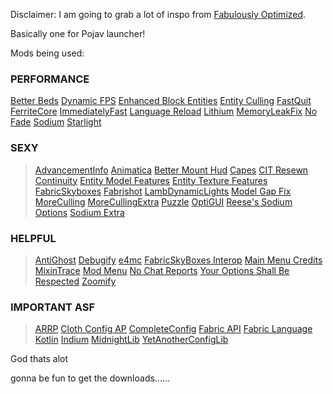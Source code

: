 Disclaimer: I am going to grab a lot of inspo from [Fabulously Optimized](https://github.com/Fabulously-Optimized/fabulously-optimized).

Basically one for Pojav launcher!

Mods being used:

### PERFORMANCE

[Better Beds](https://modrinth.com/mod/better-beds)
[Dynamic FPS](https://modrinth.com/mod/dynamic-fps)
[Enhanced Block Entities](https://modrinth.com/mod/ebe)
[Entity Culling](https://modrinth.com/mod/entityculling)
[FastQuit](https://modrinth.com/mod/fastquit)
[FerriteCore](https://modrinth.com/mod/ferrite-core)
[ImmediatelyFast](https://modrinth.com/mod/immediatelyfast)
[Language Reload](https://modrinth.com/mod/language-reload)
[Lithium](https://modrinth.com/mod/lithium)
[MemoryLeakFix](https://modrinth.com/mod/memoryleakfix)
[No Fade](https://modrinth.com/mod/no-fade)
[Sodium](https://modrinth.com/mod/sodium)
[Starlight](https://modrinth.com/mod/starlight)

### SEXY

>[AdvancementInfo](https://modrinth.com/mod/advancementinfo)
>[Animatica](https://modrinth.com/mod/animatica)
>[Better Mount Hud](https://modrinth.com/mod/better-mount-hud)
>[Capes](https://modrinth.com/mod/capes)
>[CIT Resewn](https://modrinth.com/mod/cit-resewn)
>[Continuity](https://modrinth.com/mod/continuity)
>[Entity Model Features](https://modrinth.com/mod/entity-model-features)
>[Entity Texture Features](https://modrinth.com/mod/entitytexturefeatures)
>[FabricSkyboxes](https://modrinth.com/mod/fabricskyboxes)
>[Fabrishot](https://modrinth.com/mod/fabrishot)
>[LambDynamicLights](https://modrinth.com/mod/lambdynamiclights)
>[Model Gap Fix](https://modrinth.com/mod/modelfix)
>[MoreCulling](https://modrinth.com/mod/moreculling)
>[MoreCullingExtra](https://modrinth.com/mod/morecullingextra)
>[Puzzle](https://modrinth.com/mod/puzzle)
>[OptiGUI](https://modrinth.com/mod/optigui)
>[Reese's Sodium Options](https://modrinth.com/mod/reeses-sodium-options)
>[Sodium Extra](https://modrinth.com/mod/sodium-extra)

### HELPFUL

>[AntiGhost](https://modrinth.com/mod/antighost)
>[Debugify](https://modrinth.com/mod/debugify)
>[e4mc](https://modrinth.com/mod/e4mc)
>[FabricSkyBoxes Interop](https://modrinth.com/mod/fabricskyboxes)
>[Main Menu Credits](https://modrinth.com/mod/main-menu-credits)
>[MixinTrace](https://modrinth.com/mod/mixintrace)
>[Mod Menu](https://modrinth.com/mod/modmenu)
>[No Chat Reports](https://modrinth.com/mod/no-chat-reports)
>[Your Options Shall Be Respected](https://modrinth.com/mod/yosbr)
>[Zoomify](https://modrinth.com/mod/zoomify)

### IMPORTANT ASF

>[ARRP](https://modrinth.com/mod/arrp)
>[Cloth Config AP](https://modrinth.com/mod/cloth-config)
>[CompleteConfig](https://modrinth.com/mod/completeconfig)
>[Fabric API](https://modrinth.com/mod/fabric-api)
>[Fabric Language Kotlin](https://modrinth.com/mod/fabric-language-kotlin)
>[Indium](https://modrinth.com/mod/indium)
>[MidnightLib](https://modrinth.com/mod/midnightlib)
>[YetAnotherConfigLib](https://modrinth.com/mod/yacl)

God thats alot

gonna be fun to get the downloads......